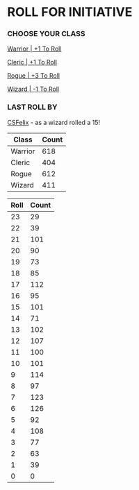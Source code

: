 # ROLL FOR INITIATIVE
### CHOOSE YOUR CLASS

[Warrior | +1 To Roll](https://github.com/benjaminsampica/benjaminsampica/issues/new?title=roll%7Cwarrior&body=Just+click+%27Submit+new+issue%27.)

[Cleric | +1 To Roll](https://github.com/benjaminsampica/benjaminsampica/issues/new?title=roll%7Ccleric&body=Just+click+%27Submit+new+issue%27.)

[Rogue | +3 To Roll](https://github.com/benjaminsampica/benjaminsampica/issues/new?title=roll%7Crogue&body=Just+click+%27Submit+new+issue%27.)

[Wizard | -1 To Roll](https://github.com/benjaminsampica/benjaminsampica/issues/new?title=roll%7Cwizard&body=Just+click+%27Submit+new+issue%27.)
### LAST ROLL BY
[CSFelix](https://www.github.com/CSFelix) - as a wizard rolled a 15!

|Class|Count|
|-|-|
|Warrior|618|
|Cleric|404|
|Rogue|612|
|Wizard|411|

|Roll|Count|
|-|-|
|23|29
|22|39
|21|101
|20|90
|19|73
|18|85
|17|112
|16|95
|15|101
|14|71
|13|102
|12|107
|11|100
|10|101
|9|114
|8|97
|7|123
|6|126
|5|92
|4|108
|3|77
|2|63
|1|39
|0|0
